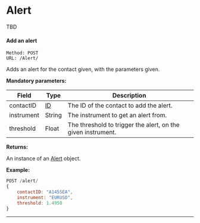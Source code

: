 # Alert

TBD

#### <a id="post_alert"></a> Add an alert ####

```http
Method: POST 
URL: /Alert/
```
Adds an alert for the contact given, with the parameters given.

**Mandatory parameters:**

| Field | Type | Description |
|-------|------|-------------|
| contactID | [ID](../resources/types.md#id_type) | The ID of the contact to add the alert. | 
| instrument | String | The instrument to get an alert from. |
| threshold | Float | The threshold to trigger the alert, on the given instrument. |

**Returns:**

An instance of an [Alert](../resources/resources.md#alert_resource) object.

**Example:**
```js
POST /alert/
{
	contactID: "A145SEA",
	instrument: "EURUSD",
	threshold: 1.4950
}
```

<hr />